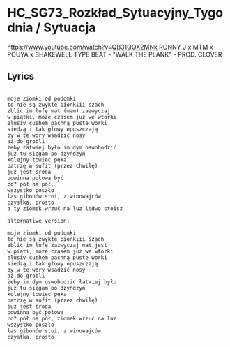 # HC_SG73_Rozkład_Sytuacyjny_Tygodnia / Sytuacja

https://www.youtube.com/watch?v=QB31QQX2MNk
RONNY J x MTM x POUYA x SHAKEWELL TYPE BEAT - "WALK THE PLANK" - PROD. CLOVER

## Lyrics

```

moje ziomki od podomki
to nie są zwykłe pionkiii szach
zblić im lufę mat (mam) zazwyczaj
w piątki, może czasem już we wtorki
elusiv cushem pachną puste worki
siedzą i tak głowy opuszczają
by w te wory wsadzić nosy
aż do grobli
żeby łatwiej było im dym oswobodzić
już tu sięgam po dzyńdzyń 
kolejny towiec pęka
patrzę w sufit (przez chwilę)
już jest środa
powinna połowa być
co? pół na pół, 
wszystko poszło
las gibonów stoi, z winowajców 
czystka, prosto
a ty ziomek wrzuć na luz ledwo stoisz

alternative version:

moje ziomki od podomki
to nie są zwykłe pionkiii szach
zblić im lufę zazwyczaj mat jest
w piąti, może czasem już we wtorki
elusiv cushem pachną puste worki
siedzą i tak głowy opuszczają
by w te wory wsadzić nosy
aż do grobli
żeby im dym oswobodzić łatwiej było  
już tu sięgam po dzyńdzyń 
kolejny towiec pęka
patrzę w sufit (przez chwilę)
już jest środa
powinna być połowa
co? pół na pół, ziomek wrzuć na luz
wszystko poszło
las gibonów stoi, z winowajców 
czystka, prosto

```
